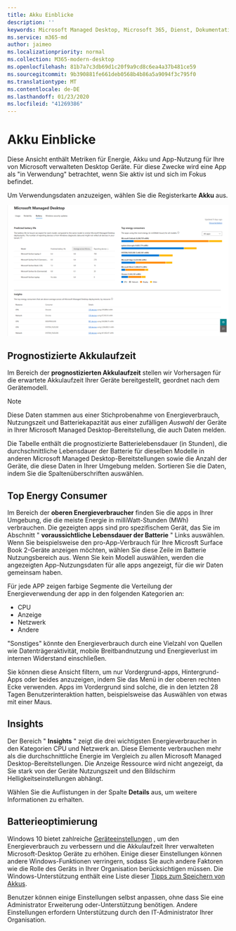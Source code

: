 ```yaml
---
title: Akku Einblicke
description: ''
keywords: Microsoft Managed Desktop, Microsoft 365, Dienst, Dokumentation
ms.service: m365-md
author: jaimeo
ms.localizationpriority: normal
ms.collection: M365-modern-desktop
ms.openlocfilehash: 81b7a7c3db69d1c20f9a9cd8c6ea4a37b481ce59
ms.sourcegitcommit: 9b390881fe661deb0568b4b86a5a9094f3c795f0
ms.translationtype: MT
ms.contentlocale: de-DE
ms.lasthandoff: 01/23/2020
ms.locfileid: "41269386"
---
```

# <a name="battery-insights"></a>Akku Einblicke
Diese Ansicht enthält Metriken für Energie, Akku und App-Nutzung für Ihre von Microsoft verwalteten Desktop Geräte. Für diese Zwecke wird eine App als "in Verwendung" betrachtet, wenn Sie aktiv ist und sich im Fokus befindet.

Um Verwendungsdaten anzuzeigen, wählen Sie die Registerkarte **Akku** aus.

![Batteriebereich: prognostizierte Batterielebensdauer pro Gerätemodell oben links, Top Energy Consumers (by APP) in der oberen rechten Ecke, Insights-Tabelle auf der unteren Seite. Link zur Dokumentation in der oberen rechten Ecke.](images/insights_battery.png)

## <a name="predicted-battery-life"></a>Prognostizierte Akkulaufzeit

Im Bereich der **prognostizierten Akkulaufzeit** stellen wir Vorhersagen für die erwartete Akkulaufzeit Ihrer Geräte bereitgestellt, geordnet nach dem Gerätemodell.

> [!NOTE]
> Diese Daten stammen aus einer Stichprobenahme von Energieverbrauch, Nutzungszeit und Batteriekapazität aus einer zufälligen <em>Auswahl</em> der Geräte in Ihrer Microsoft Managed Desktop-Bereitstellung, die auch Daten melden.

Die Tabelle enthält die prognostizierte Batterielebensdauer (in Stunden), die durchschnittliche Lebensdauer der Batterie für dieselben Modelle in anderen Microsoft Managed Desktop-Bereitstellungen sowie die Anzahl der Geräte, die diese Daten in Ihrer Umgebung melden. Sortieren Sie die Daten, indem Sie die Spaltenüberschriften auswählen.



## <a name="top-energy-consumers"></a>Top Energy Consumer

Im Bereich der **oberen Energieverbraucher** finden Sie die apps in Ihrer Umgebung, die die meiste Energie in milliWatt-Stunden (MWh) verbrauchen. Die gezeigten apps sind pro spezifischem Gerät, das Sie im Abschnitt " **voraussichtliche Lebensdauer der Batterie** " Links auswählen. Wenn Sie beispielsweise den pro-App-Verbrauch für Ihre Microsft Surface Book 2-Geräte anzeigen möchten, wählen Sie diese Zeile im Batterie Nutzungsbereich aus. Wenn Sie kein Modell auswählen, werden die angezeigten App-Nutzungsdaten für alle apps angezeigt, für die wir Daten gemeinsam haben.

 Für jede APP zeigen farbige Segmente die Verteilung der Energieverwendung der app in den folgenden Kategorien an:

- CPU
- Anzeige
- Netzwerk
- Andere

"Sonstiges" könnte den Energieverbrauch durch eine Vielzahl von Quellen wie Datenträgeraktivität, mobile Breitbandnutzung und Energieverlust im internen Widerstand einschließen. 

Sie können diese Ansicht filtern, um nur Vordergrund-apps, Hintergrund-Apps oder beides anzuzeigen, indem Sie das Menü in der oberen rechten Ecke verwenden. Apps im Vordergrund sind solche, die in den letzten 28 Tagen Benutzerinteraktion hatten, beispielsweise das Auswählen von etwas mit einer Maus.

## <a name="insights"></a>Insights

Der Bereich " **Insights** " zeigt die drei wichtigsten Energieverbraucher in den Kategorien CPU und Netzwerk an. Diese Elemente verbrauchen mehr als die durchschnittliche Energie im Vergleich zu allen Microsoft Managed Desktop-Bereitstellungen. Die Anzeige Ressource wird nicht angezeigt, da Sie stark von der Geräte Nutzungszeit und den Bildschirm Helligkeitseinstellungen abhängt. 

Wählen Sie die Auflistungen in der Spalte **Details** aus, um weitere Informationen zu erhalten.

## <a name="battery-optimization"></a>Batterieoptimierung

Windows 10 bietet zahlreiche [Geräteeinstellungen](https://support.microsoft.com/help/20443/windows-10-battery-saving-tips) , um den Energieverbrauch zu verbessern und die Akkulaufzeit Ihrer verwalteten Microsoft-Desktop Geräte zu erhöhen. Einige dieser Einstellungen können andere Windows-Funktionen verringern, sodass Sie auch andere Faktoren wie die Rolle des Geräts in Ihrer Organisation berücksichtigen müssen. Die Windows-Unterstützung enthält eine Liste dieser [Tipps zum Speichern von Akkus](https://support.microsoft.com/help/20443/windows-10-battery-saving-tips).

Benutzer können einige Einstellungen selbst anpassen, ohne dass Sie eine Administrator Erweiterung oder-Unterstützung benötigen. Andere Einstellungen erfordern Unterstützung durch den IT-Administrator Ihrer Organisation.
